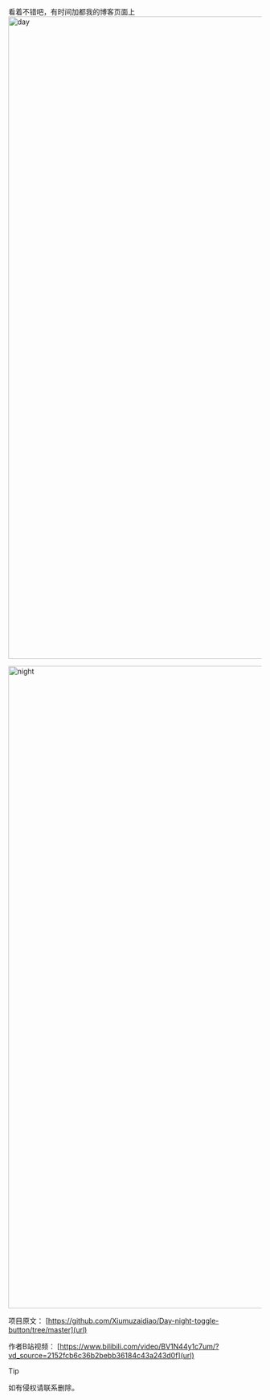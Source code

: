 看着不错吧，有时间加都我的博客页面上
<img width="1279" alt="day" src="https://github.com/user-attachments/assets/b1e13184-2769-42d1-a788-4ab6c2623dcc">

<img width="1279" alt="night" src="https://github.com/user-attachments/assets/64d58dc7-a9f8-4c47-a079-0a25c9c5e2ff">

项目原文：
[https://github.com/Xiumuzaidiao/Day-night-toggle-button/tree/master](url)

作者B站视频：
[https://www.bilibili.com/video/BV1N44y1c7um/?vd_source=2152fcb6c36b2bebb36184c43a243d0f](url)

> [!TIP]
> 如有侵权请联系删除。